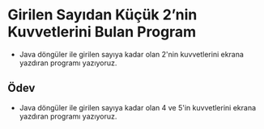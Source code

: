 # Girilen Sayıdan Küçük 2’nin Kuvvetlerini Bulan Program

- Java döngüler ile girilen sayıya kadar olan 2'nin kuvvetlerini ekrana yazdıran programı yazıyoruz.

## Ödev

- Java döngüler ile girilen sayıya kadar olan 4 ve 5'in kuvvetlerini ekrana yazdıran programı yazıyoruz.
